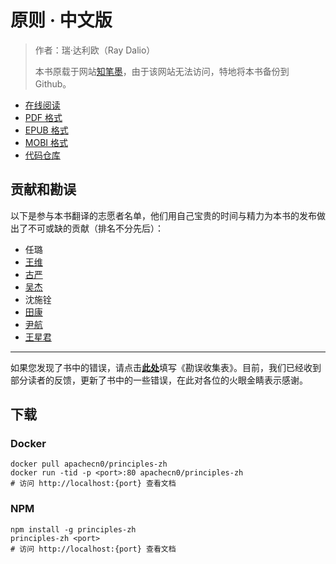 # 原则 · 中文版

> 作者：瑞·达利欧（Ray Dalio）
> 
> 本书原载于网站[知笔墨](http://zhibimo.com/)，由于该网站无法访问，特地将本书备份到 Github。

+ [在线阅读](https://principles.flygon.net)
+ [PDF 格式](https://www.gitbook.com/download/pdf/book/wizardforcel/principles)
+ [EPUB 格式](https://www.gitbook.com/download/epub/book/wizardforcel/principles)
+ [MOBI 格式](https://www.gitbook.com/download/mobi/book/wizardforcel/principles)
+ [代码仓库](https://github.com/it-ebooks/principles-zh)

## 贡献和勘误

以下是参与本书翻译的志愿者名单，他们用自己宝贵的时间与精力为本书的发布做出了不可或缺的贡献（排名不分先后）：

*   任璐
*   [王维](http://weibo.com/wangweijava)
*   [古严](https://ooo.0o0.ooo/2016/05/06/572d6c6979486.png)
*   [吴杰](https://ooo.0o0.ooo/2016/05/06/572d6d5c72f5d.png)
*   沈施铨
*   [田康](http://www.weibo.com/1655821447/profile?topnav=1&wvr=6)
*   [尹航](http://weibo.com/hanksyoon?from=myfollow_all&is_all=1)
*   [王星君](http://weibo.com/u/2049210893?from=myfollow_all&is_all=1)

* * *

如果您发现了书中的错误，请点击[**此处**](http://form.mikecrm.com/yt7KfR)填写《勘误收集表》。目前，我们已经收到部分读者的反馈，更新了书中的一些错误，在此对各位的火眼金睛表示感谢。


## 下载

### Docker

```
docker pull apachecn0/principles-zh
docker run -tid -p <port>:80 apachecn0/principles-zh
# 访问 http://localhost:{port} 查看文档
```

### NPM

```
npm install -g principles-zh
principles-zh <port>
# 访问 http://localhost:{port} 查看文档
```

